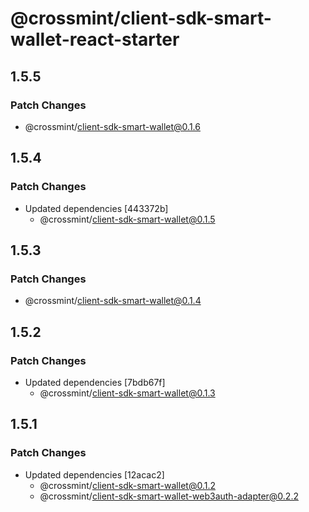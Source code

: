 # @crossmint/client-sdk-smart-wallet-react-starter

## 1.5.5

### Patch Changes

-   @crossmint/client-sdk-smart-wallet@0.1.6

## 1.5.4

### Patch Changes

-   Updated dependencies [443372b]
    -   @crossmint/client-sdk-smart-wallet@0.1.5

## 1.5.3

### Patch Changes

-   @crossmint/client-sdk-smart-wallet@0.1.4

## 1.5.2

### Patch Changes

-   Updated dependencies [7bdb67f]
    -   @crossmint/client-sdk-smart-wallet@0.1.3

## 1.5.1

### Patch Changes

-   Updated dependencies [12acac2]
    -   @crossmint/client-sdk-smart-wallet@0.1.2
    -   @crossmint/client-sdk-smart-wallet-web3auth-adapter@0.2.2
